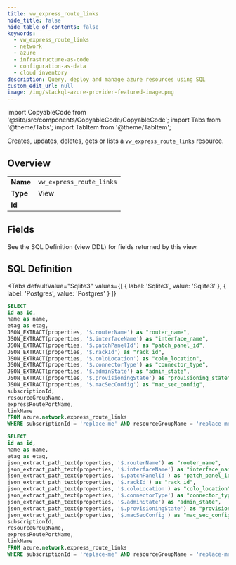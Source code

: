 ```yaml
--- 
title: vw_express_route_links
hide_title: false
hide_table_of_contents: false
keywords:
  - vw_express_route_links
  - network
  - azure
  - infrastructure-as-code
  - configuration-as-data
  - cloud inventory
description: Query, deploy and manage azure resources using SQL
custom_edit_url: null
image: /img/stackql-azure-provider-featured-image.png
---
```


import CopyableCode from '@site/src/components/CopyableCode/CopyableCode';
import Tabs from '@theme/Tabs';
import TabItem from '@theme/TabItem';

Creates, updates, deletes, gets or lists a <code>vw_express_route_links</code> resource.

## Overview
<table><tbody>
<tr><td><b>Name</b></td><td><code>vw_express_route_links</code></td></tr>
<tr><td><b>Type</b></td><td>View</td></tr>
<tr><td><b>Id</b></td><td><CopyableCode code="azure.network.vw_express_route_links" /></td></tr>
</tbody></table>

## Fields

See the SQL Definition (view DDL) for fields returned by this view.

## SQL Definition

<Tabs
defaultValue="Sqlite3"
values={[
{ label: 'Sqlite3', value: 'Sqlite3' },
{ label: 'Postgres', value: 'Postgres' }
]}
>
<TabItem value="Sqlite3">

```sql
SELECT
id as id,
name as name,
etag as etag,
JSON_EXTRACT(properties, '$.routerName') as "router_name",
JSON_EXTRACT(properties, '$.interfaceName') as "interface_name",
JSON_EXTRACT(properties, '$.patchPanelId') as "patch_panel_id",
JSON_EXTRACT(properties, '$.rackId') as "rack_id",
JSON_EXTRACT(properties, '$.coloLocation') as "colo_location",
JSON_EXTRACT(properties, '$.connectorType') as "connector_type",
JSON_EXTRACT(properties, '$.adminState') as "admin_state",
JSON_EXTRACT(properties, '$.provisioningState') as "provisioning_state",
JSON_EXTRACT(properties, '$.macSecConfig') as "mac_sec_config",
subscriptionId,
resourceGroupName,
expressRoutePortName,
linkName
FROM azure.network.express_route_links
WHERE subscriptionId = 'replace-me' AND resourceGroupName = 'replace-me' AND expressRoutePortName = 'replace-me';
```

</TabItem>
<TabItem value="Postgres">

```sql
SELECT
id as id,
name as name,
etag as etag,
json_extract_path_text(properties, '$.routerName') as "router_name",
json_extract_path_text(properties, '$.interfaceName') as "interface_name",
json_extract_path_text(properties, '$.patchPanelId') as "patch_panel_id",
json_extract_path_text(properties, '$.rackId') as "rack_id",
json_extract_path_text(properties, '$.coloLocation') as "colo_location",
json_extract_path_text(properties, '$.connectorType') as "connector_type",
json_extract_path_text(properties, '$.adminState') as "admin_state",
json_extract_path_text(properties, '$.provisioningState') as "provisioning_state",
json_extract_path_text(properties, '$.macSecConfig') as "mac_sec_config",
subscriptionId,
resourceGroupName,
expressRoutePortName,
linkName
FROM azure.network.express_route_links
WHERE subscriptionId = 'replace-me' AND resourceGroupName = 'replace-me' AND expressRoutePortName = 'replace-me';
```

</TabItem>
</Tabs>
